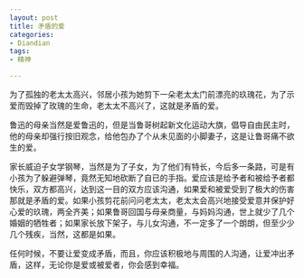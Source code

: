 ```yaml
---
layout: post
title: 矛盾的爱
categories:
- Diandian
tags:
- 精神

---
```

<p>为了孤独的老太太高兴，邻居小孩为她剪下一朵老太太门前漂亮的玖瑰花，为了示爱而毁掉了玫瑰的生命，老太太不高兴了，这就是矛盾的爱。</p>
<p>鲁迅的母亲当然是爱鲁迅的，但是当鲁哥树起新文化运动大旗，倡导自由民主时，他的母亲却强行按旧观念，给他包办了个从未见面的小脚妻子，这是让鲁哥痛不欲生的爱。</p>
<p>家长威迫子女学钢琴，当然是为了子女，为了他们有特长，今后多一条路，可是有小孩为了躲避弹琴，竟然无知地砍断了自已的手指。爱应该是给予者和被给予者都快乐，双方都高兴，达到这一目的双方应该沟通，如果爱和被爱受到了极大的伤害那就是矛盾的爱。如果小孩剪花前问问老太太，老太太会高兴地接受爱意并保护好心爱的玖瑰，两全齐美；如果鲁哥回国与母亲商量，与妈妈沟通，世上就少了几个婚姻的牺牲者；如果家长放下架子，与儿女沟通，不一定多了一个朗朗，但至少少几个残疾，当然，这都是如果。</p>
<p>任何时候，不要让爱变成矛盾，而且，你应该积极地与周围的人沟通，让爱冲出矛盾，这样，无论你是爱或被爱者，你会感到幸福。</p>
